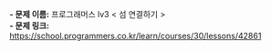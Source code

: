 **- 문제 이름:** 프로그래머스 lv3 < 섬 연결하기 >  
**- 문제 링크:** https://school.programmers.co.kr/learn/courses/30/lessons/42861
